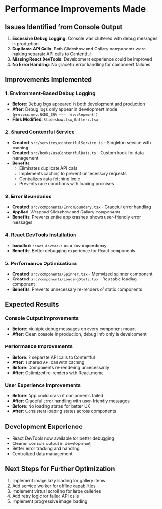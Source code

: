 # Performance Improvements Made

## Issues Identified from Console Output

1. **Excessive Debug Logging**: Console was cluttered with debug messages in production
2. **Duplicate API Calls**: Both Slideshow and Gallery components were making separate API calls to Contentful
3. **Missing React DevTools**: Development experience could be improved
4. **No Error Handling**: No graceful error handling for component failures

## Improvements Implemented

### 1. Environment-Based Debug Logging
- **Before**: Debug logs appeared in both development and production
- **After**: Debug logs only appear in development mode (`process.env.NODE_ENV === 'development'`)
- **Files Modified**: `Slideshow.tsx`, `Gallery.tsx`

### 2. Shared Contentful Service
- **Created**: `src/services/contentfulService.ts` - Singleton service with caching
- **Created**: `src/hooks/useContentfulData.ts` - Custom hook for data management
- **Benefits**: 
  - Eliminates duplicate API calls
  - Implements caching to prevent unnecessary requests
  - Centralizes data fetching logic
  - Prevents race conditions with loading promises

### 3. Error Boundaries
- **Created**: `src/components/ErrorBoundary.tsx` - Graceful error handling
- **Applied**: Wrapped Slideshow and Gallery components
- **Benefits**: Prevents entire app crashes, shows user-friendly error messages

### 4. React DevTools Installation
- **Installed**: `react-devtools` as a dev dependency
- **Benefits**: Better debugging experience for React components

### 5. Performance Optimizations
- **Created**: `src/components/Spinner.tsx` - Memoized spinner component
- **Created**: `src/components/LoadingState.tsx` - Reusable loading component
- **Benefits**: Prevents unnecessary re-renders of static components

## Expected Results

### Console Output Improvements
- **Before**: Multiple debug messages on every component mount
- **After**: Clean console in production, debug info only in development

### Performance Improvements
- **Before**: 2 separate API calls to Contentful
- **After**: 1 shared API call with caching
- **Before**: Components re-rendering unnecessarily
- **After**: Optimized re-renders with React.memo

### User Experience Improvements
- **Before**: App could crash if components failed
- **After**: Graceful error handling with user-friendly messages
- **Before**: No loading states for better UX
- **After**: Consistent loading states across components

## Development Experience
- React DevTools now available for better debugging
- Cleaner console output in development
- Better error tracking and handling
- Centralized data management

## Next Steps for Further Optimization
1. Implement image lazy loading for gallery items
2. Add service worker for offline capabilities
3. Implement virtual scrolling for large galleries
4. Add retry logic for failed API calls
5. Implement progressive image loading 